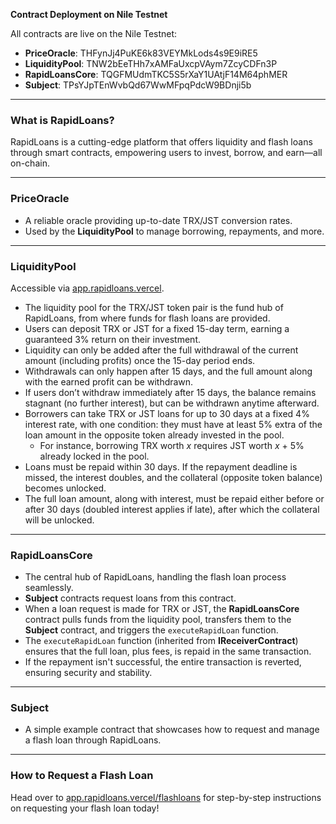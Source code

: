 **Contract Deployment on Nile Testnet**

All contracts are live on the Nile Testnet:

- **PriceOracle**: THFynJj4PuKE6k83VEYMkLods4s9E9iRE5
- **LiquidityPool**: TNW2bEeTHh7xAMFaUxcpVAym7ZcyCDFn3P
- **RapidLoansCore**: TQGFMUdmTKC5S5rXaY1UAtjF14M64phMER
- **Subject**: TPsYJpTEnWvbQd67WwMFpqPdcW9BDnji5b

---

### What is RapidLoans?

RapidLoans is a cutting-edge platform that offers liquidity and flash loans through smart contracts, empowering users to invest, borrow, and earn—all on-chain.

---

### **PriceOracle**

- A reliable oracle providing up-to-date TRX/JST conversion rates.
- Used by the **LiquidityPool** to manage borrowing, repayments, and more.

---

### **LiquidityPool**

Accessible via [app.rapidloans.vercel](https://app.rapidloans.vercel.app/).

- The liquidity pool for the TRX/JST token pair is the fund hub of RapidLoans, from where funds for flash loans are provided.
- Users can deposit TRX or JST for a fixed 15-day term, earning a guaranteed 3% return on their investment.
- Liquidity can only be added after the full withdrawal of the current amount (including profits) once the 15-day period ends.
- Withdrawals can only happen after 15 days, and the full amount along with the earned profit can be withdrawn.
- If users don’t withdraw immediately after 15 days, the balance remains stagnant (no further interest), but can be withdrawn anytime afterward.
- Borrowers can take TRX or JST loans for up to 30 days at a fixed 4% interest rate, with one condition: they must have at least 5% extra of the loan amount in the opposite token already invested in the pool.
  - For instance, borrowing TRX worth _x_ requires JST worth _x_ + 5% already locked in the pool.
- Loans must be repaid within 30 days. If the repayment deadline is missed, the interest doubles, and the collateral (opposite token balance) becomes unlocked.
- The full loan amount, along with interest, must be repaid either before or after 30 days (doubled interest applies if late), after which the collateral will be unlocked.

---

### **RapidLoansCore**

- The central hub of RapidLoans, handling the flash loan process seamlessly.
- **Subject** contracts request loans from this contract.
- When a loan request is made for TRX or JST, the **RapidLoansCore** contract pulls funds from the liquidity pool, transfers them to the **Subject** contract, and triggers the `executeRapidLoan` function.
- The `executeRapidLoan` function (inherited from **IReceiverContract**) ensures that the full loan, plus fees, is repaid in the same transaction.
- If the repayment isn't successful, the entire transaction is reverted, ensuring security and stability.

---

### **Subject**

- A simple example contract that showcases how to request and manage a flash loan through RapidLoans.

---

### **How to Request a Flash Loan**

Head over to [app.rapidloans.vercel/flashloans](https://app.rapidloans.vercel.app/flashloans) for step-by-step instructions on requesting your flash loan today!
